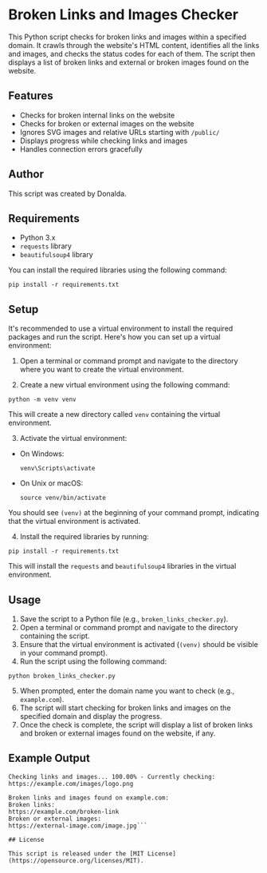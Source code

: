 # Broken Links and Images Checker

This Python script checks for broken links and images within a specified domain. It crawls through the website's HTML content, identifies all the links and images, and checks the status codes for each of them. The script then displays a list of broken links and external or broken images found on the website.

## Features

- Checks for broken internal links on the website
- Checks for broken or external images on the website
- Ignores SVG images and relative URLs starting with `/public/`
- Displays progress while checking links and images
- Handles connection errors gracefully

## Author

This script was created by Donalda.

## Requirements

- Python 3.x
- `requests` library
- `beautifulsoup4` library

You can install the required libraries using the following command:


```pip install -r requirements.txt```

## Setup

It's recommended to use a virtual environment to install the required packages and run the script. Here's how you can set up a virtual environment:

1. Open a terminal or command prompt and navigate to the directory where you want to create the virtual environment.

2. Create a new virtual environment using the following command:

```python -m venv venv```

This will create a new directory called `venv` containing the virtual environment.

3. Activate the virtual environment:

- On Windows:
  ```
  venv\Scripts\activate
  ```

- On Unix or macOS:
  ```
  source venv/bin/activate
  ```

You should see `(venv)` at the beginning of your command prompt, indicating that the virtual environment is activated.

4. Install the required libraries by running:

```pip install -r requirements.txt```

This will install the `requests` and `beautifulsoup4` libraries in the virtual environment.

## Usage

1. Save the script to a Python file (e.g., `broken_links_checker.py`).
2. Open a terminal or command prompt and navigate to the directory containing the script.
3. Ensure that the virtual environment is activated (`(venv)` should be visible in your command prompt).
4. Run the script using the following command:

```python broken_links_checker.py```

5. When prompted, enter the domain name you want to check (e.g., `example.com`).
6. The script will start checking for broken links and images on the specified domain and display the progress.
7. Once the check is complete, the script will display a list of broken links and broken or external images found on the website, if any.

## Example Output

```Enter the domain name: example.com
Checking links and images... 100.00% - Currently checking: https://example.com/images/logo.png

Broken links and images found on example.com:
Broken links:
https://example.com/broken-link
Broken or external images:
https://external-image.com/image.jpg```

## License

This script is released under the [MIT License](https://opensource.org/licenses/MIT).